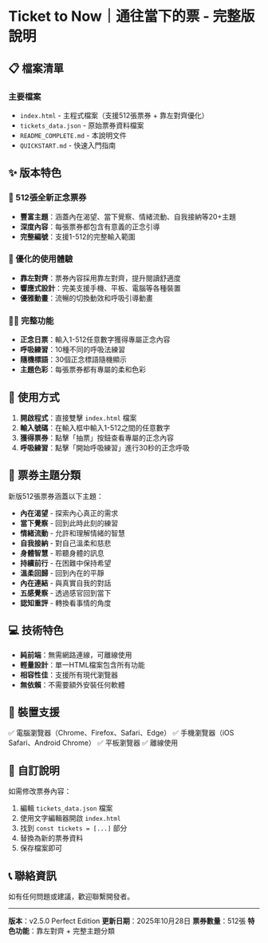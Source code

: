 # Ticket to Now｜通往當下的票 - 完整版說明

## 📋 檔案清單

### 主要檔案
- `index.html` - 主程式檔案（支援512張票券 + 靠左對齊優化）
- `tickets_data.json` - 原始票券資料檔案
- `README_COMPLETE.md` - 本說明文件
- `QUICKSTART.md` - 快速入門指南

## ✨ 版本特色

### 🎫 512張全新正念票券
- **豐富主題**：涵蓋內在渴望、當下覺察、情緒流動、自我接納等20+主題
- **深度內容**：每張票券都包含有意義的正念引導
- **完整編號**：支援1-512的完整輸入範圍

### 🎨 優化的使用體驗
- **靠左對齊**：票券內容採用靠左對齊，提升閱讀舒適度
- **響應式設計**：完美支援手機、平板、電腦等各種裝置
- **優雅動畫**：流暢的切換動效和呼吸引導動畫

### 🧘‍♀️ 完整功能
- **正念日票**：輸入1-512任意數字獲得專屬正念內容
- **呼吸練習**：10種不同的呼吸法練習
- **隨機標語**：30個正念標語隨機顯示
- **主題色彩**：每張票券都有專屬的柔和色彩

## 🚀 使用方式

1. **開啟程式**：直接雙擊 `index.html` 檔案
2. **輸入號碼**：在輸入框中輸入1-512之間的任意數字
3. **獲得票券**：點擊「抽票」按鈕查看專屬的正念內容
4. **呼吸練習**：點擊「開始呼吸練習」進行30秒的正念呼吸

## 🎯 票券主題分類

新版512張票券涵蓋以下主題：
- **內在渴望** - 探索內心真正的需求
- **當下覺察** - 回到此時此刻的練習
- **情緒流動** - 允許和理解情緒的智慧
- **自我接納** - 對自己溫柔和慈悲
- **身體智慧** - 聆聽身體的訊息
- **持續前行** - 在困難中保持希望
- **溫柔回歸** - 回到內在的平靜
- **內在連結** - 與真實自我的對話
- **五感覺察** - 透過感官回到當下
- **認知重評** - 轉換看事情的角度

## 💻 技術特色

- **純前端**：無需網路連線，可離線使用
- **輕量設計**：單一HTML檔案包含所有功能
- **相容性佳**：支援所有現代瀏覽器
- **無依賴**：不需要額外安裝任何軟體

## 📱 裝置支援

✅ 電腦瀏覽器（Chrome、Firefox、Safari、Edge）
✅ 手機瀏覽器（iOS Safari、Android Chrome）
✅ 平板瀏覽器
✅ 離線使用

## 🔧 自訂說明

如需修改票券內容：
1. 編輯 `tickets_data.json` 檔案
2. 使用文字編輯器開啟 `index.html`
3. 找到 `const tickets = [...]` 部分
4. 替換為新的票券資料
5. 保存檔案即可

## 📞 聯絡資訊

如有任何問題或建議，歡迎聯繫開發者。

---

**版本**：v2.5.0 Perfect Edition
**更新日期**：2025年10月28日
**票券數量**：512張
**特色功能**：靠左對齊 + 完整主題分類
